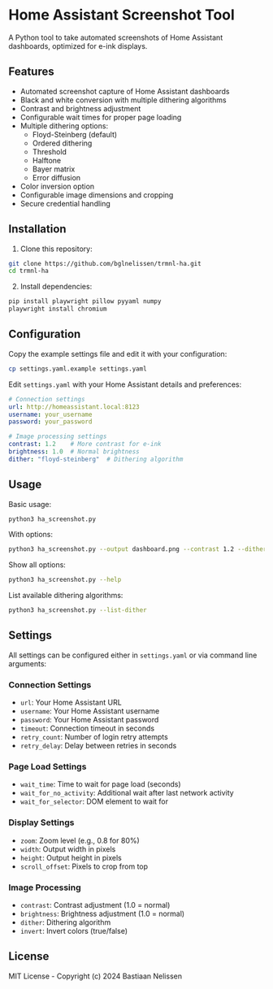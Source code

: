 # Home Assistant Screenshot Tool

A Python tool to take automated screenshots of Home Assistant dashboards, optimized for e-ink displays.

## Features

- Automated screenshot capture of Home Assistant dashboards
- Black and white conversion with multiple dithering algorithms
- Contrast and brightness adjustment
- Configurable wait times for proper page loading
- Multiple dithering options:
  - Floyd-Steinberg (default)
  - Ordered dithering
  - Threshold
  - Halftone
  - Bayer matrix
  - Error diffusion
- Color inversion option
- Configurable image dimensions and cropping
- Secure credential handling

## Installation

1. Clone this repository:
```bash
git clone https://github.com/bglnelissen/trmnl-ha.git
cd trmnl-ha
```

2. Install dependencies:
```bash
pip install playwright pillow pyyaml numpy
playwright install chromium
```

## Configuration

Copy the example settings file and edit it with your configuration:

```bash
cp settings.yaml.example settings.yaml
```

Edit `settings.yaml` with your Home Assistant details and preferences:

```yaml
# Connection settings
url: http://homeassistant.local:8123
username: your_username
password: your_password

# Image processing settings
contrast: 1.2    # More contrast for e-ink
brightness: 1.0  # Normal brightness
dither: "floyd-steinberg"  # Dithering algorithm
```

## Usage

Basic usage:
```bash
python3 ha_screenshot.py
```

With options:
```bash
python3 ha_screenshot.py --output dashboard.png --contrast 1.2 --dither bayer
```

Show all options:
```bash
python3 ha_screenshot.py --help
```

List available dithering algorithms:
```bash
python3 ha_screenshot.py --list-dither
```

## Settings

All settings can be configured either in `settings.yaml` or via command line arguments:

### Connection Settings
- `url`: Your Home Assistant URL
- `username`: Your Home Assistant username
- `password`: Your Home Assistant password
- `timeout`: Connection timeout in seconds
- `retry_count`: Number of login retry attempts
- `retry_delay`: Delay between retries in seconds

### Page Load Settings
- `wait_time`: Time to wait for page load (seconds)
- `wait_for_no_activity`: Additional wait after last network activity
- `wait_for_selector`: DOM element to wait for

### Display Settings
- `zoom`: Zoom level (e.g., 0.8 for 80%)
- `width`: Output width in pixels
- `height`: Output height in pixels
- `scroll_offset`: Pixels to crop from top

### Image Processing
- `contrast`: Contrast adjustment (1.0 = normal)
- `brightness`: Brightness adjustment (1.0 = normal)
- `dither`: Dithering algorithm
- `invert`: Invert colors (true/false)

## License

MIT License - Copyright (c) 2024 Bastiaan Nelissen 